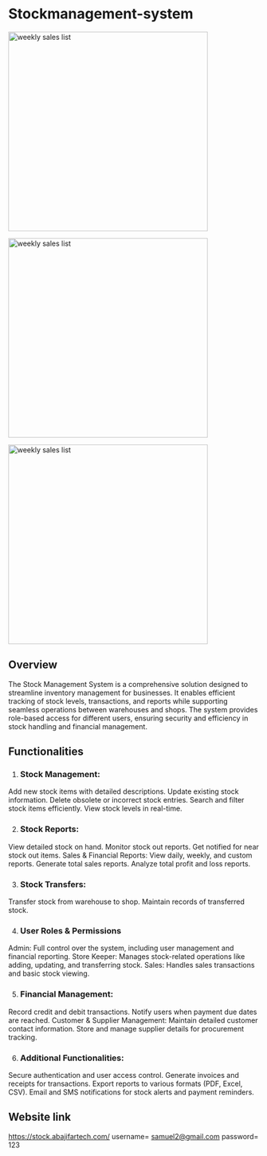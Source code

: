 # Stockmanagement-system
<p align="left"><a href="https://abajifartech.com/weekly_sales_list_table.PNG" target="_blank"><img src="https://abajifartech.com/weekly_sales_list_table.PNG" width="400" alt="weekly sales list"></a></p>
<p align="left"><a href="https://abajifartech.com/weekly_sales_profit_barchart.PNG" target="_blank"><img src="https://abajifartech.com/weekly_sales_profit_barchart.PNG" width="400" alt="weekly sales list"></a></p>
<p align="left"><a href="https://abajifartech.com/weekly_sales_loss_piechart.PNG" target="_blank"><img src="https://abajifartech.com/weekly_sales_loss_piechart.PNG" width="400" alt="weekly sales list"></a></p>

## Overview
The Stock Management System is a comprehensive solution designed to streamline inventory management for businesses. It enables efficient tracking of stock levels, transactions, and reports while supporting seamless operations between warehouses and shops. The system provides role-based access for different users, ensuring security and efficiency in stock handling and financial management.

## Functionalities
1. ### Stock Management:

Add new stock items with detailed descriptions.
Update existing stock information.
Delete obsolete or incorrect stock entries.
Search and filter stock items efficiently.
View stock levels in real-time.

2. ### Stock Reports:

View detailed stock on hand.
Monitor stock out reports.
Get notified for near stock out items.
Sales & Financial Reports:
View daily, weekly, and custom reports.
Generate total sales reports.
Analyze total profit and loss reports.

3. ### Stock Transfers:

Transfer stock from warehouse to shop.
Maintain records of transferred stock.

4. ### User Roles & Permissions
Admin: Full control over the system, including user management and financial reporting.
Store Keeper: Manages stock-related operations like adding, updating, and transferring stock.
Sales: Handles sales transactions and basic stock viewing.

5. ### Financial Management:

Record credit and debit transactions.
Notify users when payment due dates are reached.
Customer & Supplier Management:
Maintain detailed customer contact information.
Store and manage supplier details for procurement tracking.

6. ### Additional Functionalities:

Secure authentication and user access control.
Generate invoices and receipts for transactions.
Export reports to various formats (PDF, Excel, CSV).
Email and SMS notifications for stock alerts and payment reminders.

## Website link
https://stock.abajifartech.com/
username= samuel2@gmail.com
password= 123
